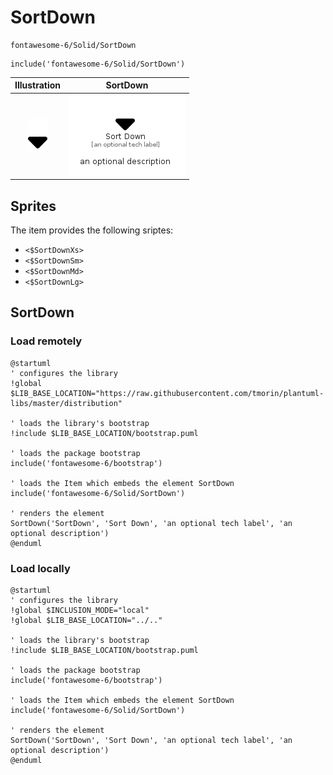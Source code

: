 # SortDown


```text
fontawesome-6/Solid/SortDown
```

```text
include('fontawesome-6/Solid/SortDown')
```



| Illustration | SortDown |
| :---: | :---: |
| ![illustration for Illustration](../../fontawesome-6/Solid/SortDown.png) | ![illustration for SortDown](../../fontawesome-6/Solid/SortDown.Local.png) |



## Sprites
The item provides the following sriptes:

- `<$SortDownXs>`
- `<$SortDownSm>`
- `<$SortDownMd>`
- `<$SortDownLg>`





## SortDown

### Load remotely
```plantuml
@startuml
' configures the library
!global $LIB_BASE_LOCATION="https://raw.githubusercontent.com/tmorin/plantuml-libs/master/distribution"

' loads the library's bootstrap
!include $LIB_BASE_LOCATION/bootstrap.puml

' loads the package bootstrap
include('fontawesome-6/bootstrap')

' loads the Item which embeds the element SortDown
include('fontawesome-6/Solid/SortDown')

' renders the element
SortDown('SortDown', 'Sort Down', 'an optional tech label', 'an optional description')
@enduml
```

### Load locally
```plantuml
@startuml
' configures the library
!global $INCLUSION_MODE="local"
!global $LIB_BASE_LOCATION="../.."

' loads the library's bootstrap
!include $LIB_BASE_LOCATION/bootstrap.puml

' loads the package bootstrap
include('fontawesome-6/bootstrap')

' loads the Item which embeds the element SortDown
include('fontawesome-6/Solid/SortDown')

' renders the element
SortDown('SortDown', 'Sort Down', 'an optional tech label', 'an optional description')
@enduml
```

